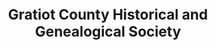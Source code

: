 ---
layout: repo
title: "Gratiot County Historical and Genealogical Society"
id: 4152
permalink: repos/4152/
---
